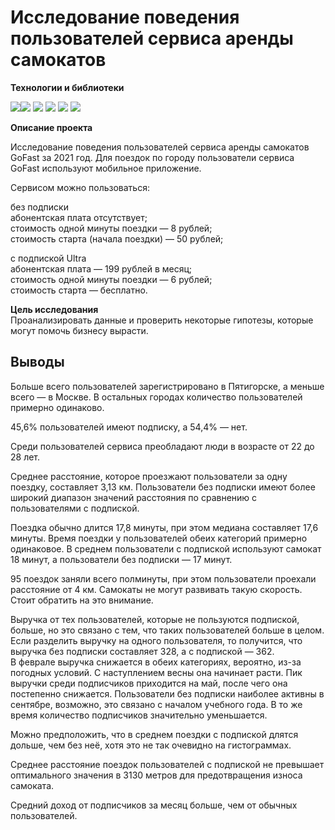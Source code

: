 # Исследование поведения пользователей сервиса аренды самокатов

**Технологии и библиотеки**

<img src="https://img.shields.io/badge/Python-3776AB?style=for-the-badge&logo=python&logoColor=white"/><img src="https://img.shields.io/badge/Pandas-150458?style=for-the-badge&logo=pandas&logoColor=white"/>
<img src="https://img.shields.io/badge/NumPy-013243?style=for-the-badge&logo=numpy&logoColor=white"/>
<img src="https://img.shields.io/badge/Matplotlib-black?style=for-the-badge&logo=matplotlib&logoColor=white"/>
<img src="https://img.shields.io/badge/Seaborn-5C88C4?style=for-the-badge"/>
<img src="https://img.shields.io/badge/SciPy-8CAAE6?style=for-the-badge&logo=scipy&logoColor=white"/>

**Описание проекта**

Исследование поведения пользователей сервиса аренды самокатов GoFast за 2021 год. Для поездок по городу пользователи сервиса GoFast используют мобильное приложение.

Сервисом можно пользоваться:

без подписки  
абонентская плата отсутствует;  
стоимость одной минуты поездки — 8 рублей;  
стоимость старта (начала поездки) — 50 рублей;

с подпиской Ultra  
абонентская плата — 199 рублей в месяц;  
стоимость одной минуты поездки — 6 рублей;  
стоимость старта — бесплатно.

**Цель исследования**  
Проанализировать данные и проверить некоторые гипотезы, которые могут помочь бизнесу вырасти.

## Выводы

Больше всего пользователей зарегистрировано в Пятигорске, а меньше всего — в Москве. В остальных городах количество пользователей примерно одинаково.

45,6% пользователей имеют подписку, а 54,4% — нет.

Среди пользователей сервиса преобладают люди в возрасте от 22 до 28 лет.

Среднее расстояние, которое проезжают пользователи за одну поездку, составляет 3,13 км.
Пользователи без подписки имеют более широкий диапазон значений расстояния по сравнению с пользователями с подпиской.

Поездка обычно длится 17,8 минуты, при этом медиана составляет 17,6 минуты. Время поездки у пользователей обеих категорий примерно одинаковое. В среднем пользователи с подпиской используют самокат 18 минут, а пользователи без подписки — 17 минут.

95 поездок заняли всего полминуты, при этом пользователи проехали расстояние от 4 км. Самокаты не могут развивать такую скорость. Стоит обратить на это внимание.

Выручка от тех пользователей, которые не пользуются подпиской, больше, но это связано с тем, что таких пользователей больше в целом. Если разделить выручку на одного пользователя, то получится, что выручка без подписки составляет 328, а с подпиской — 362.  
В феврале выручка снижается в обеих категориях, вероятно, из-за погодных условий. С наступлением весны она начинает расти. Пик выручки среди подписчиков приходится на май, после чего она постепенно снижается. Пользователи без подписки наиболее активны в сентябре, возможно, это связано с началом учебного года. В то же время количество подписчиков значительно уменьшается.


Можно предположить, что в среднем поездки с подпиской длятся дольше, чем без неё, хотя это не так очевидно на гистограммах.

Среднее расстояние поездок пользователей с подпиской не превышает оптимального значения в 3130 метров для предотвращения износа самоката.

Средний доход от подписчиков за месяц больше, чем от обычных пользователей.
